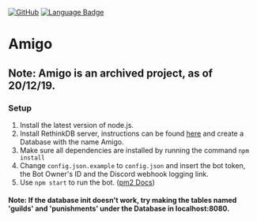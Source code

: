 [![GitHub](https://img.shields.io/github/license/mashape/apistatus.svg)](https://github.com/AmigoDevTeam/Amigo/)
[![Language Badge](https://img.shields.io/github/languages/top/TheDeveloperNetwork/Amigo.svg)](https://github.com/AmigoDevTeam/Amigo/)

# Amigo

## Note: Amigo is an archived project, as of 20/12/19.

### Setup
1. Install the latest version of node.js.
2. Install RethinkDB server, instructions can be found [here](https://rethinkdb.com/docs/install/) and create a Database with the name Amigo.
3. Make sure all dependencies are installed by running the command `npm install`
4. Change `config.json.example` to `config.json` and insert the bot token, the Bot Owner's ID and the Discord webhook logging link.
5. Use `npm start` to run the bot. ([pm2 Docs](https://pm2.io/doc/en/runtime/features/commands-cheatsheet/))

#### Note: If the database init doesn't work, try making the tables named 'guilds' and 'punishments' under the Database in localhost:8080.


